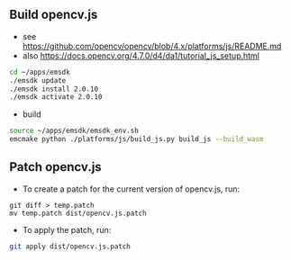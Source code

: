 ## Build opencv.js

- see https://github.com/opencv/opencv/blob/4.x/platforms/js/README.md
- also https://docs.opencv.org/4.7.0/d4/da1/tutorial_js_setup.html

```sh
cd ~/apps/emsdk
./emsdk update
./emsdk install 2.0.10
./emsdk activate 2.0.10
```

- build

```sh
source ~/apps/emsdk/emsdk_env.sh
emcmake python ./platforms/js/build_js.py build_js --build_wasm
```

## Patch opencv.js

- To create a patch for the current version of opencv.js, run:

```
git diff > temp.patch
mv temp.patch dist/opencv.js.patch
```

- To apply the patch, run:

```sh
git apply dist/opencv.js.patch
```
